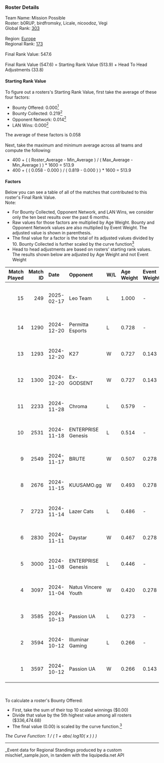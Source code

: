 ### Roster Details<br />
Team Name: Mission Possible<br />
Roster: b0RUP, birdfromsky, Licale, nicoodoz, Vegi<br />
Global Rank: [303](../../standings_global_2025_03_01.md)<br />
<br />
Region: [Europe]( ../../standings_europe_2025_03_01.md)<br />
Regional Rank: [173]( ../../standings_europe_2025_03_01.md)<br />
<br />
Final Rank Value:  547.6<br />
<br />
Final Rank Value (547.6) = Starting Rank Value (513.9) + Head To Head Adjustments (33.8)<br />

#### Starting Rank Value<br />
To figure out a rosters's Starting Rank Value, first take the average of these four factors:<br />
- Bounty Offered: 0.000[<sup>1</sup>](#table2)
- Bounty Collected: 0.219[<sup>2</sup>](#table1)
- Opponent Network: 0.014[<sup>2</sup>](#table1)
- LAN Wins: 0.000[<sup>2</sup>](#table1)

The average of these factors is 0.058<br />
<br />
Next, take the maximum and minimum average across all teams and compute the following:<br />
- 400 + ( ( Roster_Average - Min_Average ) / ( Max_Average - Min_Average ) ) * 1600 = 513.9
- 400 + ( ( 0.058 - 0.000 ) / ( 0.819 - 0.000 ) ) * 1600 = 513.9


#### Factors<br />
Below you can see a table of all of the matches that contributed to this roster's Final Rank Value.<br />
Note:<br />

- For Bounty Collected, Opponent Network, and LAN Wins, we consider only the ten best results over the past 6 months.
- Raw values for those factors are multiplied by Age Weight. Bounty and Opponent Network values are also multiplied by Event Weight. The adjusted value is shown in parenthesis.
- The final value for a factor is the total of its adjusted values divided by 10. Bounty Collected is further scaled by the curve function[<sup>3</sup>](#curveFunction)
- Head to head adjustments are based on rosters' starting rank values. The results shown below are adjusted by Age Weight and not Event Weight
<span id="table1"></span><br />


| Match Played | Match ID | Date       | Opponent            | W/L | Age Weight | Event Weight | Bounty Collected | Opponent Network | LAN Wins  | H2H Adj. | Roster                                     |
| -: | -: | :- | :- | :- | :- | :- | :- | :- | :- | -: | :- |
|           15 |      249 | 2025-02-17 | Leo Team            | L   | 1.000      | -            | -                | -                | -         |    -7.11 | b0RUP, birdfromsky, Licale, nicoodoz, Vegi |
|           14 |     1290 | 2024-12-20 | Permitta Esports    | L   | 0.728      | -            | -                | -                | -         |    -5.24 | aidKiT, b0RUP, birdfromsky, Licale, Vegi   |
|           13 |     1293 | 2024-12-20 | K27                 | W   | 0.727      | 0.143        | 0.005 (0.000)    | 0.428 (0.044)    | 0 (0.000) |    16.95 | aidKiT, b0RUP, birdfromsky, Licale, Vegi   |
|           12 |     1300 | 2024-12-20 | Ex-GODSENT          | W   | 0.727      | 0.143        | 0.000 (0.000)    | 0.169 (0.018)    | 0 (0.000) |    11.72 | aidKiT, b0RUP, birdfromsky, Licale, Vegi   |
|           11 |     2233 | 2024-11-28 | Chroma              | L   | 0.579      | -            | -                | -                | -         |    -5.70 | birdfromsky, Licale, m4tthi, SLY, Vegi     |
|           10 |     2531 | 2024-11-18 | ENTERPRISE Genesis  | L   | 0.514      | -            | -                | -                | -         |    -5.65 | b0RUP, birdfromsky, Licale, m4tthi, Vegi   |
|            9 |     2549 | 2024-11-17 | BRUTE               | W   | 0.507      | 0.278        | 0.004 (0.001)    | 0.290 (0.041)    | 0 (0.000) |    11.45 | b0RUP, birdfromsky, Licale, m4tthi, Vegi   |
|            8 |     2676 | 2024-11-15 | KUUSAMO.gg          | W   | 0.493      | 0.278        | 0.000 (0.000)    | 0.050 (0.007)    | 0 (0.000) |     5.20 | b0RUP, birdfromsky, Licale, m4tthi, Vegi   |
|            7 |     2723 | 2024-11-14 | Lazer Cats          | L   | 0.486      | -            | -                | -                | -         |    -4.12 | b0RUP, birdfromsky, Licale, m4tthi, Vegi   |
|            6 |     2830 | 2024-11-11 | Daystar             | W   | 0.467      | 0.278        | 0.000 (0.000)    | 0.033 (0.004)    | 0 (0.000) |     9.13 | b0RUP, birdfromsky, Licale, m4tthi, Vegi   |
|            5 |     3000 | 2024-11-08 | ENTERPRISE Genesis  | L   | 0.446      | -            | -                | -                | -         |    -4.84 | b0RUP, birdfromsky, Licale, m4tthi, Vegi   |
|            4 |     3097 | 2024-11-04 | Natus Vincere Youth | W   | 0.420      | 0.278        | 0.000 (0.000)    | 0.022 (0.003)    | 0 (0.000) |     5.96 | b0RUP, birdfromsky, Licale, m4tthi, Vegi   |
|            3 |     3585 | 2024-10-13 | Passion UA          | L   | 0.273      | -            | -                | -                | -         |    -0.48 | b0RUP, birdfromsky, Licale, m4tthi, Vegi   |
|            2 |     3594 | 2024-10-12 | Illuminar Gaming    | L   | 0.266      | -            | -                | -                | -         |    -1.46 | b0RUP, birdfromsky, Licale, m4tthi, Vegi   |
|            1 |     3597 | 2024-10-12 | Passion UA          | W   | 0.266      | 0.143        | 0.044 (0.002)    | 0.547 (0.021)    | 0 (0.000) |     7.94 | b0RUP, birdfromsky, Licale, m4tthi, Vegi   |

<br />
<span id="table2"></span><br />
To calculate a roster's Bounty Offered:<br />

- First, take the sum of their top 10 scaled winnings ($0.00)
- Divide that value by the 5th highest value among all rosters ($336,474.68)
- The final value (0.00) is scaled by the curve function.[<sup>3</sup>](#curveFunction)

<span id="curveFunction"></span>_The Curve Function: 1 / ( 1 + abs( log10( x ) ) )_<br />

---
_Event data for Regional Standings produced by a custom mischief_sample.json, in tandem with the liquipedia.net API<br />
